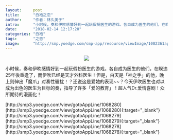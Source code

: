 ```yaml
---
layout:     post
title:      "白袍之恋"
author:     "作者：林久美子"
intro:      "小时候，奏和伊吹感情好到一起玩假扮医生的游戏。各自成为医生的他们，在睽违25年後重逢了，而伊吹已经是天才外科医生！但是，白天是「神之手」的他，晚上则伸出「魔爪」对奏性骚扰！？还说这是爱她的表现~~？今天伊吹医生也对以成为出色的医生为目标的奏，指导了许多「爱的教育」！超人气Dr.爱情喜剧！众所期待的漫画化！"
date:       "2018-02-14 12:17:20"
categories: "白袍"
tags:       "之恋"
image:      "http://smp.yoedge.com/smp-app/resource/viewImage/1002361appline.png"
---
```

<div style="text-align: center">
<p><img src="http://smp.yoedge.com/smp-app/resource/viewImage/1002361appline.png"/></p>
</div>
<p class="post-meta">
<span>小时候，奏和伊吹感情好到一起玩假扮医生的游戏。各自成为医生的他们，在睽违25年後重逢了，而伊吹已经是天才外科医生！但是，白天是「神之手」的他，晚上则伸出「魔爪」对奏性骚扰！？还说这是爱她的表现~~？今天伊吹医生也对以成为出色的医生为目标的奏，指导了许多「爱的教育」！超人气Dr.爱情喜剧！众所期待的漫画化！</span>
</p>
[http://smp3.yoedge.com/view/gotoAppLine/1068280](http://smp3.yoedge.com/view/gotoAppLine/1068280){:target="_blank"}
[http://smp3.yoedge.com/view/gotoAppLine/1068279](http://smp3.yoedge.com/view/gotoAppLine/1068279){:target="_blank"}
[http://smp3.yoedge.com/view/gotoAppLine/1068278](http://smp3.yoedge.com/view/gotoAppLine/1068278){:target="_blank"}


